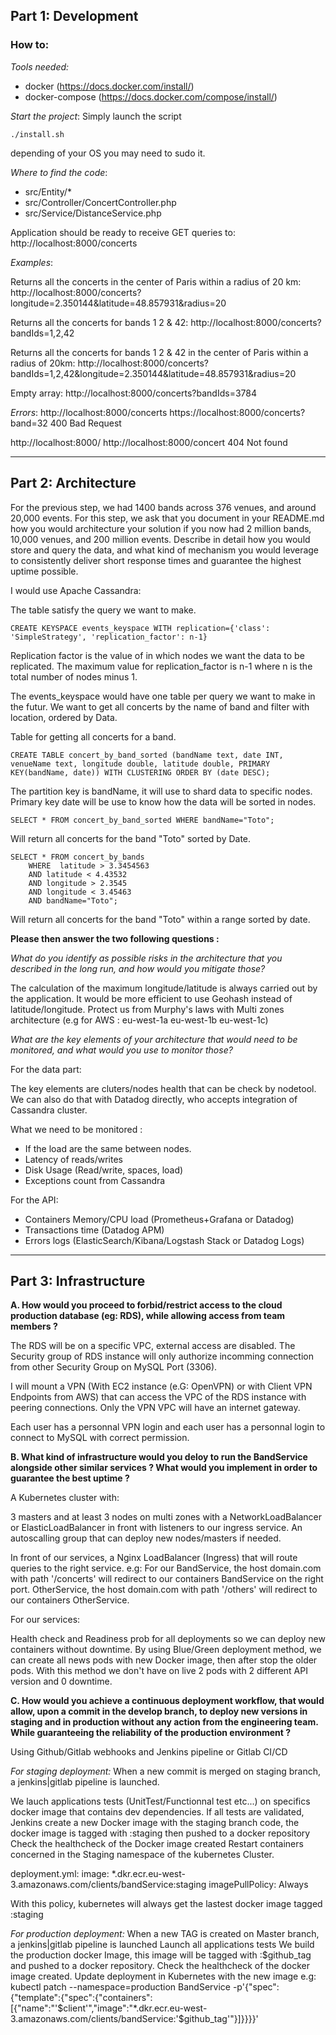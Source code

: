 ## Part 1: Development

### How to:
*Tools needed:*
- docker (https://docs.docker.com/install/)
- docker-compose (https://docs.docker.com/compose/install/)

*Start the project*:
Simply launch the script
```
./install.sh
```
depending of your OS you may need to sudo it.

*Where to find the code*: 
- src/Entity/*
- src/Controller/ConcertController.php
- src/Service/DistanceService.php


Application should be ready to receive GET queries to:
http://localhost:8000/concerts

*Examples*:

Returns all the concerts in the center of Paris within a radius of 20 km:
http://localhost:8000/concerts?longitude=2.350144&latitude=48.857931&radius=20

Returns all the concerts for bands 1 2 & 42:
http://localhost:8000/concerts?bandIds=1,2,42

Returns all the concerts for bands 1 2 & 42 in the center of Paris within a radius of 20km:
http://localhost:8000/concerts?bandIds=1,2,42&longitude=2.350144&latitude=48.857931&radius=20

Empty array:
http://localhost:8000/concerts?bandIds=3784


*Errors*:
http://localhost:8000/concerts
https://localhost:8000/concerts?band=32
400 Bad Request

http://localhost:8000/
http://localhost:8000/concert
404 Not found


----------------------------

## Part 2: Architecture
For the previous step, we had 1400 bands across 376 venues, and around 20,000 events. For this step, we ask that you document in your README.md how you would architecture your solution if you now had 2 million bands, 10,000 venues, and 200 million events.
Describe in detail how you would store and query the data, and what kind of mechanism you would leverage to consistently deliver short response times and guarantee the highest uptime possible.


I would use Apache Cassandra:

The table satisfy the query we want to make.

```
CREATE KEYSPACE events_keyspace WITH replication={'class': 'SimpleStrategy', 'replication_factor': n-1}
```
Replication factor is the value of in which nodes we want the data to be replicated. The maximum value for replication_factor is n-1 where n is the total number of nodes minus 1.

The events_keyspace would have one table per query we want to make in the futur.
We want to get all concerts by the name of band and filter with location, ordered by Data.

Table for getting all concerts for a band.
```
CREATE TABLE concert_by_band_sorted (bandName text, date INT, venueName text, longitude double, latitude double, PRIMARY KEY(bandName, date)) WITH CLUSTERING ORDER BY (date DESC);
```
The partition key is bandName, it will use to shard data to specific nodes.
Primary key date will be use to know how the data will be sorted in nodes.


```
SELECT * FROM concert_by_band_sorted WHERE bandName="Toto";
```
Will return all concerts for the band "Toto" sorted by Date.


```
SELECT * FROM concert_by_bands
    WHERE  latitude > 3.3454563 
    AND latitude < 4.43532 
    AND longitude > 2.3545
    AND longitude < 3.45463
    AND bandName="Toto";
```
Will return all concerts for the band "Toto" within a range sorted by date.


**Please then answer the two following questions :**

*What do you identify as possible risks in the architecture that you described in the long run, and how would you mitigate those?*

The calculation of the maximum longitude/latitude is always carried out by the application. It would be more efficient to use Geohash instead of latitude/longitude.
Protect us from Murphy's laws with Multi zones architecture (e.g for AWS : eu-west-1a eu-west-1b eu-west-1c)

*What are the key elements of your architecture that would need to be monitored, and what would you use to monitor those?*


For the data part:

The key elements are cluters/nodes health that can be check by nodetool.
We can also do that with Datadog directly, who accepts integration of Cassandra cluster.

What we need to be monitored :

- If the load are the same between nodes.
- Latency of reads/writes
- Disk Usage (Read/write, spaces, load)
- Exceptions count from Cassandra

For the API:
- Containers Memory/CPU load (Prometheus+Grafana or Datadog)
- Transactions time (Datadog APM)
- Errors logs (ElasticSearch/Kibana/Logstash Stack or Datadog Logs)


------------------------

## Part 3: Infrastructure

**A. How would you proceed to forbid/restrict access to the cloud production database (eg: RDS), while allowing access from team members ?**

The RDS will be on a specific VPC, external access are disabled. The Security group of RDS instance will only authorize incomming connection from other Security Group on MySQL Port (3306).

I will mount a VPN (With EC2 instance (e.G: OpenVPN) or with Client VPN Endpoints from AWS) that can access the VPC of the RDS instance with peering connections.
Only the VPN VPC will have an internet gateway.

Each user has a personnal VPN login and each user has a personnal login to connect to MySQL with correct permission.

**B. What kind of infrastructure would you deloy to run the BandService alongside other similar services ? What would you implement in order to guarantee the best uptime ?**

A Kubernetes cluster with:

3 masters and at least 3 nodes on multi zones with a NetworkLoadBalancer or ElasticLoadBalancer in front with listeners to our ingress service.
An autoscalling group that can deploy new nodes/masters if needed.

In front of our services, a Nginx LoadBalancer (Ingress) that will route queries to the right service.
 e.g: For our BandService, the host domain.com with path '/concerts' will redirect to our containers BandService on the right port.
        OtherService, the host domain.com with path '/others' will redirect to our containers OtherService.

For our services:

Health check and Readiness prob for all deployments so we can deploy new containers without downtime. By using Blue/Green deployment method, we can create all news pods with new Docker image, then after stop the older pods. With this method we don't have on live 2 pods with 2 different API version and 0 downtime.

**C. How would you achieve a continuous deployment workflow, that would allow, upon a commit in the develop branch, to deploy new versions in staging and in production without any action from the engineering team. While guaranteeing the reliability of the production environment ?**

Using Github/Gitlab webhooks and Jenkins pipeline or Gitlab CI/CD

*For staging deployment:*
When a new commit is merged on staging branch, a jenkins|gitlab pipeline is launched.

We lauch applications tests (UnitTest/Functionnal test etc...) on  specifics docker image that contains dev dependencies.
If all tests are validated, Jenkins create a new Docker image with the staging branch code, the docker image is tagged with :staging then pushed to a docker repository
Check the healthcheck of the Docker image created
Restart containers concerned in the Staging namespace of the kubernetes Cluster.

deployment.yml:
image: *.dkr.ecr.eu-west-3.amazonaws.com/clients/bandService:staging
imagePullPolicy: Always

With this policy, kubernetes will always get the lastest docker image tagged :staging

*For production deployment:*
When a new TAG is created on Master branch, a jenkins|gitlab pipeline is launched
Launch all applications tests
We build the production docker Image, this image will be tagged with :$github_tag and pushed to a docker repository.
Check the healthcheck of the docker image created.
Update deployment in Kubernetes with the new image 
e.g: kubectl patch --namespace=production  BandService -p'{"spec":{"template":{"spec":{"containers":[{"name":"'$client'","image":"*.dkr.ecr.eu-west-3.amazonaws.com/clients/bandService:'$github_tag'"}]}}}}'
